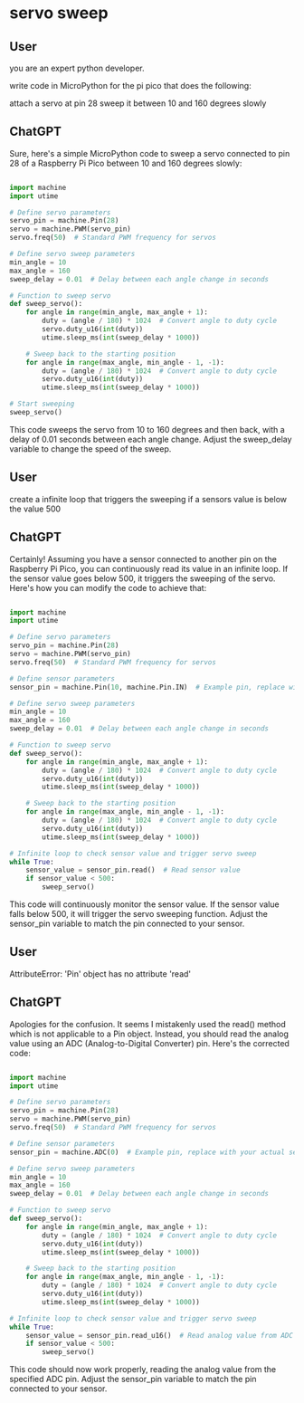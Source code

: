 # servo sweep

## User

you are an expert python developer.

write code in MicroPython for the pi pico that does the following:

attach a servo at pin 28
sweep it between 10 and 160 degrees slowly

## ChatGPT

Sure, here's a simple MicroPython code to sweep a servo connected to pin 28 of a Raspberry Pi Pico between 10 and 160 degrees slowly:

```python

import machine
import utime

# Define servo parameters
servo_pin = machine.Pin(28)
servo = machine.PWM(servo_pin)
servo.freq(50)  # Standard PWM frequency for servos

# Define servo sweep parameters
min_angle = 10
max_angle = 160
sweep_delay = 0.01  # Delay between each angle change in seconds

# Function to sweep servo
def sweep_servo():
    for angle in range(min_angle, max_angle + 1):
        duty = (angle / 180) * 1024  # Convert angle to duty cycle
        servo.duty_u16(int(duty))
        utime.sleep_ms(int(sweep_delay * 1000))

    # Sweep back to the starting position
    for angle in range(max_angle, min_angle - 1, -1):
        duty = (angle / 180) * 1024  # Convert angle to duty cycle
        servo.duty_u16(int(duty))
        utime.sleep_ms(int(sweep_delay * 1000))

# Start sweeping
sweep_servo()
```

This code sweeps the servo from 10 to 160 degrees and then back, with a delay of 0.01 seconds between each angle change. Adjust the sweep_delay variable to change the speed of the sweep.

## User

create a infinite loop that triggers the sweeping if a sensors value is below the value 500

## ChatGPT

Certainly! Assuming you have a sensor connected to another pin on the Raspberry Pi Pico, you can continuously read its value in an infinite loop. If the sensor value goes below 500, it triggers the sweeping of the servo. Here's how you can modify the code to achieve that:

```python

import machine
import utime

# Define servo parameters
servo_pin = machine.Pin(28)
servo = machine.PWM(servo_pin)
servo.freq(50)  # Standard PWM frequency for servos

# Define sensor parameters
sensor_pin = machine.Pin(10, machine.Pin.IN)  # Example pin, replace with your actual sensor pin

# Define servo sweep parameters
min_angle = 10
max_angle = 160
sweep_delay = 0.01  # Delay between each angle change in seconds

# Function to sweep servo
def sweep_servo():
    for angle in range(min_angle, max_angle + 1):
        duty = (angle / 180) * 1024  # Convert angle to duty cycle
        servo.duty_u16(int(duty))
        utime.sleep_ms(int(sweep_delay * 1000))

    # Sweep back to the starting position
    for angle in range(max_angle, min_angle - 1, -1):
        duty = (angle / 180) * 1024  # Convert angle to duty cycle
        servo.duty_u16(int(duty))
        utime.sleep_ms(int(sweep_delay * 1000))

# Infinite loop to check sensor value and trigger servo sweep
while True:
    sensor_value = sensor_pin.read()  # Read sensor value
    if sensor_value < 500:
        sweep_servo()
```

This code will continuously monitor the sensor value. If the sensor value falls below 500, it will trigger the servo sweeping function. Adjust the sensor_pin variable to match the pin connected to your sensor.

## User

AttributeError: 'Pin' object has no attribute 'read'

## ChatGPT

Apologies for the confusion. It seems I mistakenly used the read() method which is not applicable to a Pin object. Instead, you should read the analog value using an ADC (Analog-to-Digital Converter) pin. Here's the corrected code:

```python

import machine
import utime

# Define servo parameters
servo_pin = machine.Pin(28)
servo = machine.PWM(servo_pin)
servo.freq(50)  # Standard PWM frequency for servos

# Define sensor parameters
sensor_pin = machine.ADC(0)  # Example pin, replace with your actual sensor pin

# Define servo sweep parameters
min_angle = 10
max_angle = 160
sweep_delay = 0.01  # Delay between each angle change in seconds

# Function to sweep servo
def sweep_servo():
    for angle in range(min_angle, max_angle + 1):
        duty = (angle / 180) * 1024  # Convert angle to duty cycle
        servo.duty_u16(int(duty))
        utime.sleep_ms(int(sweep_delay * 1000))

    # Sweep back to the starting position
    for angle in range(max_angle, min_angle - 1, -1):
        duty = (angle / 180) * 1024  # Convert angle to duty cycle
        servo.duty_u16(int(duty))
        utime.sleep_ms(int(sweep_delay * 1000))

# Infinite loop to check sensor value and trigger servo sweep
while True:
    sensor_value = sensor_pin.read_u16()  # Read analog value from ADC pin
    if sensor_value < 500:
        sweep_servo()
```

This code should now work properly, reading the analog value from the specified ADC pin. Adjust the sensor_pin variable to match the pin connected to your sensor.

